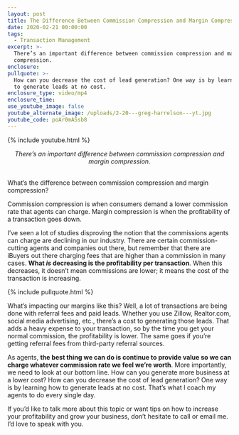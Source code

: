```yaml
---
layout: post
title: The Difference Between Commission Compression and Margin Compression
date: 2020-02-21 00:00:00
tags:
  - Transaction Management
excerpt: >-
  There’s an important difference between commission compression and margin
  compression.
enclosure:
pullquote: >-
  How can you decrease the cost of lead generation? One way is by learning how
  to generate leads at no cost.
enclosure_type: video/mp4
enclosure_time:
use_youtube_image: false
youtube_alternate_image: /uploads/2-20---greg-harrelson---yt.jpg
youtube_code: poAr0mASsb8
---
```


{% include youtube.html %}

<center><em>There’s an important difference between commission compression and margin compression.</em></center>

<br>What’s the difference between commission compression and margin compression?

Commission compression is when consumers demand a lower commission rate that agents can charge. Margin compression is when the profitability of a transaction goes down.

I’ve seen a lot of studies disproving the notion that the commissions agents can charge are declining in our industry. There are certain commission-cutting agents and companies out there, but remember that there are iBuyers out there charging fees that are higher than a commission in many cases. **What *is* decreasing is the profitability per transaction**. When this decreases, it doesn’t mean commissions are lower; it means the cost of the transaction is increasing.

{% include pullquote.html %}

What’s impacting our margins like this? Well, a lot of transactions are being done with referral fees and paid leads. Whether you use Zillow, Realtor.com, social media advertising, etc., there’s a cost to generating those leads. That adds a heavy expense to your transaction, so by the time you get your normal commission, the profitability is lower. The same goes if you’re getting referral fees from third-party referral sources.

As agents, **the best thing we can do is continue to provide value so we can charge whatever commission rate we feel we’re worth**. More importantly, we need to look at our bottom line. How can you generate more business at a lower cost? How can you decrease the cost of lead generation? One way is by learning how to generate leads at no cost. That’s what I coach my agents to do every single day.

If you’d like to talk more about this topic or want tips on how to increase your profitability and grow your business, don’t hesitate to call or email me. I’d love to speak with you.